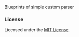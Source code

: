 Blueprints of simple custom parser


### License

Licensed under the [MIT License](https://github.com/alexgaas/graph/blob/master/README.md).
